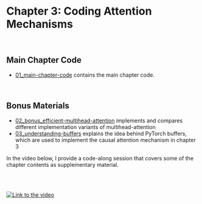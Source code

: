 # Chapter 3: Coding Attention Mechanisms

&nbsp;
## Main Chapter Code

- [01_main-chapter-code](01_main-chapter-code) contains the main chapter code.

&nbsp;
## Bonus Materials

- [02_bonus_efficient-multihead-attention](02_bonus_efficient-multihead-attention) implements and compares different implementation variants of multihead-attention
- [03_understanding-buffers](03_understanding-buffers) explains the idea behind PyTorch buffers, which are used to implement the causal attention mechanism in chapter 3



In the video below, I provide a code-along session that covers some of the chapter contents as supplementary material.

<br>
<br>

[![Link to the video](https://img.youtube.com/vi/-Ll8DtpNtvk/0.jpg)](https://www.youtube.com/watch?v=Ll8DtpNtvk)